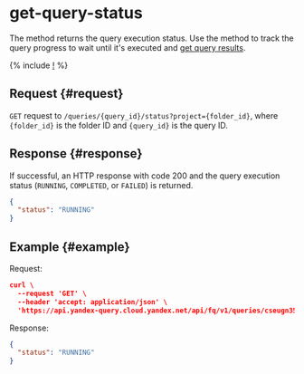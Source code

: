# get-query-status

The method returns the query execution status. Use the method to track the query progress to wait until it's executed and [get query results](get-query-results.md).

{% include [!](../../_includes/api-common.md) %}

## Request {#request}

`GET` request to `/queries/{query_id}/status?project={folder_id}`, where `{folder_id}` is the folder ID and `{query_id}` is the query ID.

## Response {#response}

If successful, an HTTP response with code 200 and the query execution status (`RUNNING`, `COMPLETED`, or `FAILED`) is returned.

```json
{
  "status": "RUNNING"
}
```

## Example {#example}

Request:

```json
curl \
  --request 'GET' \
  --header 'accept: application/json' \
  'https://api.yandex-query.cloud.yandex.net/api/fq/v1/queries/cseugn35bc3r********/status?project=b1gaue5b382m********'
```

Response:

```json
{
  "status": "RUNNING"
}
```
